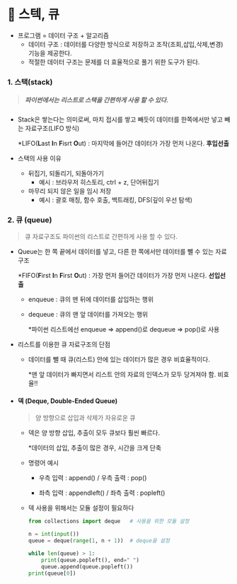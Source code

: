 # 📗 스텍, 큐

- 프로그램 = 데이터 구조 + 알고리즘
  - 데이터 구조 : 데이터를 다양한 방식으로 저장하고 조작(조회,삽입,삭제,변경) 기능을 제공한다.
  - 적절한 데이터 구조는 문제를 더 효율적으로 풀기 위한 도구가 된다.

### 1. 스택(stack)

> ##### 파이썬에서는 리스트로 스택을 간편하게 사용 할 수 있다.

- Stack은 쌓는다는 의미로써, 마치 접시를 쌓고 빼듯이 데이터를 한쪽에서만 넣고 빼는 자료구조(LIFO 방식)

  *LIFO(**L**ast **I**n **F**isrt **O**ut) : 마지막에 들어간 데이터가 가장 먼저 나온다. **후입선출**

- 스택의 사용 이유

  - 뒤집기, 되돌리기, 되돌아가기
    - 예시 : 브라우저 히스토리, ctrl + z, 단어뒤집기 
  - 마무리 되지 않은 일을 임시 저장
    - 예시 : 괄호 매칭, 함수 호출, 백트래킹, DFS(깊이 우선 탐색)

### 2. 큐 (queue)

> 큐 자료구조도 파이썬의 리스트로 간편하게 사용 할 수 있다.

- Queue는 한 쪽 끝에서 데이터를 넣고, 다른 한 쪽에서만 데이터를 뺄 수 있는 자료구조 

  *FIFO(**F**irst **I**n **F**irst **O**ut) : 가장 먼저 들어간 데이터가 가장 먼저 나온다. **선입선출**

  - enqueue : 큐의 맨 뒤에 데이터를 삽입하는 행위

  - dequeue : 큐의 맨 앞 데이터를 가져오는 행위

    *파이썬 리스트에선 enqueue => append()로 dequeue => pop()로 사용

- 리스트를 이용한 큐 자료구조의 단점

  - 데이터를 뺄 때 큐(리스트) 안에 있는 데이터가 많은 경우 비효율적이다.

    *맨 앞 데이터가 빠지면서 리스트 안의 자료의 인덱스가 모두 당겨져야 함. 비효율!!

- #### 덱 (Deque, Double-Ended Queue)

  >  양 방향으로 삽입과 삭제가 자유로운 큐

  - 덱은 양 방향 삽입, 추출이 모두 큐보다 훨씬 빠르다.

    *데이터의 삽입, 추출이 많은 경우, 시간을 크게 단축

  - 명령어 예시

    - 우측 입력 : append()  / 우측 출력 : pop()

    - 좌측 입력 : appendleft()  /  좌측 출력 : popleft()

  - 덱 사용을 위해서는 모듈 설정이 필요하다

    ```python
    from collections import deque	# 사용을 위한 모듈 설정
    
    n = int(input())
    queue = deque(range(1, n + 1))	# deque을 설정
    
    while len(queue) > 1:
    	print(queue.popleft(), end=" ")	
    	queue.append(queue.popleft())
    print(queue[0])
    ```

    